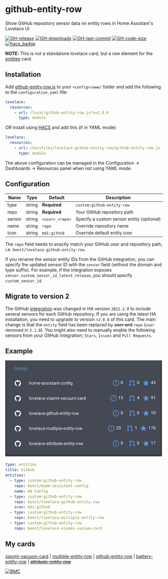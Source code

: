 # github-entity-row

Show GitHub repository sensor data on entity rows in Home Assistant's Lovelace UI

[![GH-release](https://img.shields.io/github/v/release/benct/lovelace-github-entity-row.svg?style=flat-square)](https://github.com/benct/lovelace-github-entity-row/releases)
[![GH-downloads](https://img.shields.io/github/downloads/benct/lovelace-github-entity-row/total?style=flat-square)](https://github.com/benct/lovelace-github-entity-row/releases)
[![GH-last-commit](https://img.shields.io/github/last-commit/benct/lovelace-github-entity-row.svg?style=flat-square)](https://github.com/benct/lovelace-github-entity-row/commits/master)
[![GH-code-size](https://img.shields.io/github/languages/code-size/benct/lovelace-github-entity-row.svg?color=red&style=flat-square)](https://github.com/benct/lovelace-github-entity-row)
[![hacs_badge](https://img.shields.io/badge/HACS-Default-orange.svg?style=flat-square)](https://github.com/hacs)

**NOTE:** This is not a standalone lovelace card, but a row element for
the [entities](https://www.home-assistant.io/lovelace/entities/) card.

## Installation

Add [github-entity-row.js](https://raw.githubusercontent.com/benct/lovelace-github-entity-row/master/github-entity-row.js)
to your `<config>/www/` folder and add the following to the `configuration.yaml` file:

```yaml
lovelace:
  resources:
    - url: /local/github-entity-row.js?v=2.0.0
      type: module
```

_OR_ install using [HACS](https://hacs.xyz/) and add this (if in YAML mode):

```yaml
lovelace:
  resources:
    - url: /hacsfiles/lovelace-github-entity-row/github-entity-row.js
      type: module
```

The above configuration can be managed in the Configuration -> Dashboards -> Resources panel when not using YAML mode.

## Configuration

| Name   | Type   | Default         | Description                               |
|--------|--------|-----------------|-------------------------------------------|
| type   | string | **Required**    | `custom:github-entity-row`                |
| repo   | string | **Required**    | Your GitHub repository path               |
| sensor | string | `<user>_<repo>` | Specify a custom sensor entity (optional) |
| name   | string | `repo`          | Override repository name                  |
| icon   | string | `mdi:github`    | Override default entity icon              |

The `repo` field needs to exactly match your GitHub user and repository path, i.e. `benct/lovelace-github-entity-row`.

If you rename the sensor entity IDs from the GitHub integration, you can specify the updated sensor ID with the `sensor`
field (without the domain and type suffix). For example, if the integration
exposes `sensor.custom_sensor_id_latest_release`, you should specify `custom_sensor_id`.

## Migrate to version 2

The GitHub [integration](https://www.home-assistant.io/integrations/github/) was changed in HA version `2022.2.0` to
include several sensors for each GitHub repository. If you are using the latest HA installation, you need to upgrade to
version `>2.0.0` of this card. The main change is that the `entity` field has been replaced by ~~user
and~~ `repo` (`user` removed in `2.1.0`). You might also need to manually enable the following sensors from your GitHub
integration; `Stars`, `Issues` and `Pull Requests`.

## Example

![github-entity-row](https://raw.githubusercontent.com/benct/lovelace-github-entity-row/master/example.png)

```yaml
type: entities
title: GitHub
entities:
  - type: custom:github-entity-row
    repo: benct/home-assistant-config
    name: HA Config
  - type: custom:github-entity-row
    repo: benct/lovelace-github-entity-row
    icon: mdi:github
  - type: custom:github-entity-row
    repo: benct/lovelace-multiple-entity-row
  - type: custom:github-entity-row
    repo: benct/lovelace-xiaomi-vacuum-card
```

## My cards

[xiaomi-vacuum-card](https://github.com/benct/lovelace-xiaomi-vacuum-card) |
[multiple-entity-row](https://github.com/benct/lovelace-multiple-entity-row) |
[github-entity-row](https://github.com/benct/lovelace-github-entity-row) |
[battery-entity-row](https://github.com/benct/lovelace-battery-entity-row) |
[~~attribute-entity-row~~](https://github.com/benct/lovelace-attribute-entity-row)

[![BMC](https://www.buymeacoffee.com/assets/img/custom_images/white_img.png)](https://www.buymeacoff.ee/benct)
